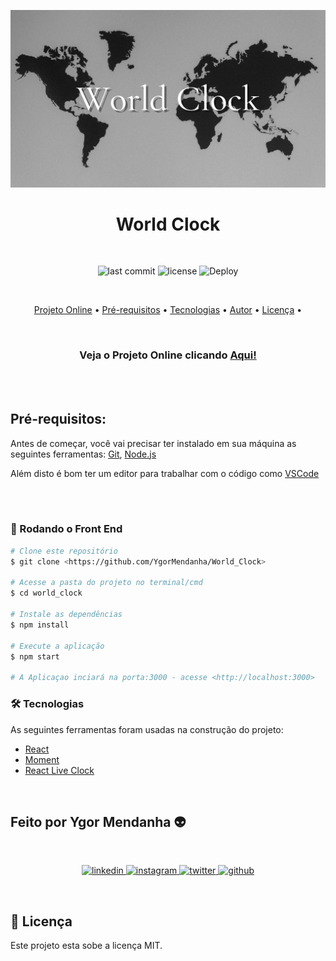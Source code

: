 ![Banner_World_Clock](src/img/World_Clock.png)

<h1 align="center">World Clock</h1>
<br>
<div align="center"> 

![last commit](https://img.shields.io/github/last-commit/YgorMendanha/World_Clock) ![license](https://img.shields.io/github/license/YgorMendanha/World_Clock) ![Deploy](https://img.shields.io/github/deployments/YgorMendanha/World_Clock/github-pages) 

</div> 

<br>
<p align="center"> 
    <a href="#projeto">Projeto Online</a> •
    <a href="#prerequisitos">Pré-requisitos</a> •
    <a href="#tecnologias">Tecnologias</a> •  
    <a href="#autor">Autor</a> •
    <a href="#licenca">Licença</a> • 
</p>
<br>
<h3 align="center"> 
Veja o Projeto Online clicando 
 <a href="https://ygormendanha.github.io/World_Clock/"> Aqui!</a>
</h3>
<br>
<br>

<h2 id="prerequisitos">Pré-requisitos:</h2>


Antes de começar, você vai precisar ter instalado em sua máquina as seguintes ferramentas: [Git](https://git-scm.com), [Node.js](https://nodejs.org/en/)

Além disto é bom ter um editor para trabalhar com o código como [VSCode](https://code.visualstudio.com/)

<br><br>
<h3 id="frontend">🚀 Rodando o Front End </h3>


```bash
# Clone este repositório
$ git clone <https://github.com/YgorMendanha/World_Clock>

# Acesse a pasta do projeto no terminal/cmd
$ cd world_clock

# Instale as dependências
$ npm install

# Execute a aplicação 
$ npm start

# A Aplicaçao inciará na porta:3000 - acesse <http://localhost:3000>
```


<h3 id="tecnologias">🛠 Tecnologias </h2> 

As seguintes ferramentas foram usadas na construção do projeto:

- [React](https://pt-br.reactjs.org/)
- [Moment](https://momentjs.com/timezone/)
- [React Live Clock](https://github.com/pvoznyuk/react-live-clock)


<br>
<h2 id="autor">Feito por Ygor Mendanha 👽</h2>

<br>

<p align="center">
    <a href=https://www.linkedin.com/in/ygormendanha/>
        <img alt="linkedin" src="https://img.shields.io/badge/linkedin-%230077B5.svg?&style=for-the-badge&logo=linkedin&logoColor=white&link=mailto:https://www.linkedin.com/in/ygormendanha/">
    </a>
  <a href="https://www.instagram.com/_oygorguimaraes/">
        <img alt="instagram" src="https://img.shields.io/badge/Instagram-E4405F?style=for-the-badge&logo=instagram&logoColor=white">
    </a>
   <a href="https://twitter.com/oTalDoPatolino">
    <img alt="twitter" src="https://img.shields.io/twitter/follow/oTalDoPatolino?color=1DA1F2&logo=twitter&style=for-the-badge&label=twitter" />
  </a>
  
  <a href="https://github.com/YgorMendanha">
    <img alt="github" src="https://img.shields.io/github/followers/YgorMendanha?color=181717&logo=github&style=for-the-badge&label=github" />
  </a>
</p>

<br>
<h2 id="licenca"> 📝 Licença </h2>

Este projeto esta sobe a licença MIT.


